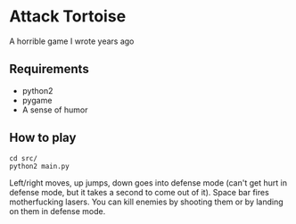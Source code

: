 Attack Tortoise
==============
A horrible game I wrote years ago

Requirements
------------

* python2
* pygame
* A sense of humor

How to play
----------

    cd src/
    python2 main.py

Left/right moves, up jumps, down goes into defense mode (can't get hurt in defense mode, but it takes a second to come out of it).
Space bar fires motherfucking lasers. You can kill enemies by shooting them or by landing on them in defense mode.
